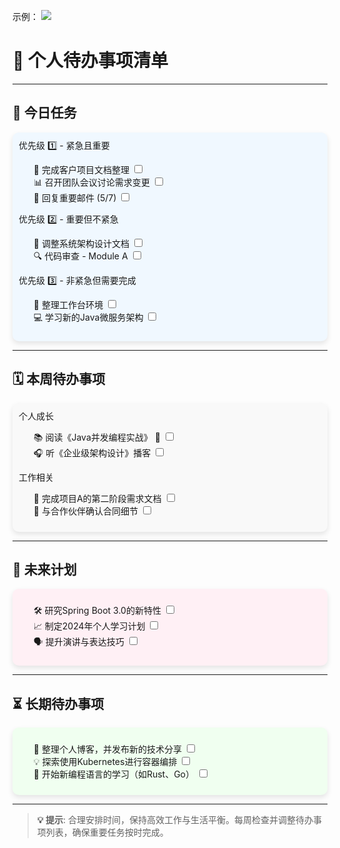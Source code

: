 示例：
![](待办事项.png)

# 🌟 个人待办事项清单

---

## 📅 今日任务

<div style="background-color:#f0f8ff;padding:10px;border-radius:10px;box-shadow:0 4px 8px rgba(0,0,0,0.1);">
优先级 1️⃣ - 紧急且重要
<ul style="list-style-type:none;">
    <li>📝 完成客户项目文档整理 <input type="checkbox"></li>
    <li>📊 召开团队会议讨论需求变更 <input type="checkbox"></li>
    <li>📧 回复重要邮件 (5/7) <input type="checkbox"></li>
</ul>
优先级 2️⃣ - 重要但不紧急
<ul style="list-style-type:none;">
    <li>🔧 调整系统架构设计文档 <input type="checkbox"></li>
    <li>🔍 代码审查 - Module A <input type="checkbox"></li>
</ul>
优先级 3️⃣ - 非紧急但需要完成
<ul style="list-style-type:none;">
    <li>🧹 整理工作台环境 <input type="checkbox"></li>
    <li>💻 学习新的Java微服务架构 <input type="checkbox"></li>
</ul>
</div>

---

## 🗓 本周待办事项

<div style="background-color:#f9f9f9;padding:10px;border-radius:10px;box-shadow:0 4px 8px rgba(0,0,0,0.1);">
个人成长
<ul style="list-style-type:none;">
    <li>📚 阅读《Java并发编程实战》 📖 <input type="checkbox"></li>
    <li>🎧 听《企业级架构设计》播客 <input type="checkbox"></li>
</ul>
工作相关
<ul style="list-style-type:none;">
    <li>📂 完成项目A的第二阶段需求文档 <input type="checkbox"></li>
    <li>🤝 与合作伙伴确认合同细节 <input type="checkbox"></li>
</ul>
</div>

---

## 🎯 未来计划

<div style="background-color:#fff0f5;padding:10px;border-radius:10px;box-shadow:0 4px 8px rgba(0,0,0,0.1);">
<ul style="list-style-type:none;">
    <li>🛠 研究Spring Boot 3.0的新特性 <input type="checkbox"></li>
    <li>📈 制定2024年个人学习计划 <input type="checkbox"></li>
    <li>🗣 提升演讲与表达技巧 <input type="checkbox"></li>
</ul>
</div>

---

## ⏳ 长期待办事项
<div style="background-color:#f0fff0;padding:10px;border-radius:10px;box-shadow:0 4px 8px rgba(0,0,0,0.1);">
<ul style="list-style-type:none;">
    <li>📝 整理个人博客，并发布新的技术分享 <input type="checkbox"></li>
    <li>💡 探索使用Kubernetes进行容器编排 <input type="checkbox"></li>
    <li>🌱 开始新编程语言的学习（如Rust、Go） <input type="checkbox"></li>
</ul>
</div>

---

> **💡 提示**: 合理安排时间，保持高效工作与生活平衡。每周检查并调整待办事项列表，确保重要任务按时完成。